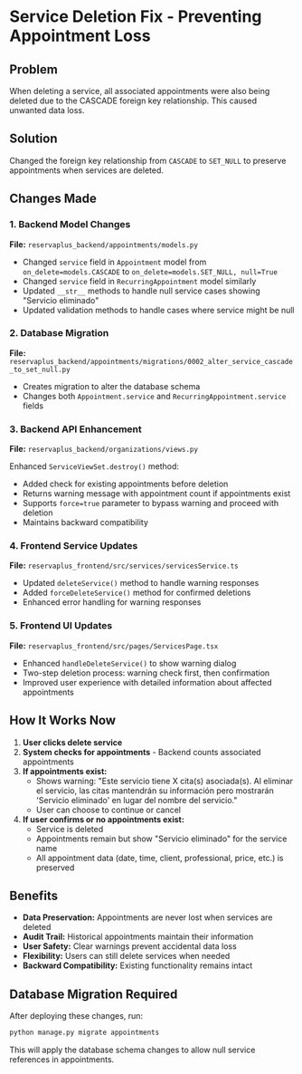 # Service Deletion Fix - Preventing Appointment Loss

## Problem
When deleting a service, all associated appointments were also being deleted due to the CASCADE foreign key relationship. This caused unwanted data loss.

## Solution
Changed the foreign key relationship from `CASCADE` to `SET_NULL` to preserve appointments when services are deleted.

## Changes Made

### 1. Backend Model Changes
**File:** `reservaplus_backend/appointments/models.py`

- Changed `service` field in `Appointment` model from `on_delete=models.CASCADE` to `on_delete=models.SET_NULL, null=True`
- Changed `service` field in `RecurringAppointment` model similarly
- Updated `__str__` methods to handle null service cases showing "Servicio eliminado"
- Updated validation methods to handle cases where service might be null

### 2. Database Migration
**File:** `reservaplus_backend/appointments/migrations/0002_alter_service_cascade_to_set_null.py`

- Creates migration to alter the database schema
- Changes both `Appointment.service` and `RecurringAppointment.service` fields

### 3. Backend API Enhancement
**File:** `reservaplus_backend/organizations/views.py`

Enhanced `ServiceViewSet.destroy()` method:
- Added check for existing appointments before deletion
- Returns warning message with appointment count if appointments exist
- Supports `force=true` parameter to bypass warning and proceed with deletion
- Maintains backward compatibility

### 4. Frontend Service Updates
**File:** `reservaplus_frontend/src/services/servicesService.ts`

- Updated `deleteService()` method to handle warning responses
- Added `forceDeleteService()` method for confirmed deletions
- Enhanced error handling for warning responses

### 5. Frontend UI Updates
**File:** `reservaplus_frontend/src/pages/ServicesPage.tsx`

- Enhanced `handleDeleteService()` to show warning dialog
- Two-step deletion process: warning check first, then confirmation
- Improved user experience with detailed information about affected appointments

## How It Works Now

1. **User clicks delete service**
2. **System checks for appointments** - Backend counts associated appointments
3. **If appointments exist:**
   - Shows warning: "Este servicio tiene X cita(s) asociada(s). Al eliminar el servicio, las citas mantendrán su información pero mostrarán 'Servicio eliminado' en lugar del nombre del servicio."
   - User can choose to continue or cancel
4. **If user confirms or no appointments exist:**
   - Service is deleted
   - Appointments remain but show "Servicio eliminado" for the service name
   - All appointment data (date, time, client, professional, price, etc.) is preserved

## Benefits

- **Data Preservation:** Appointments are never lost when services are deleted
- **Audit Trail:** Historical appointments maintain their information
- **User Safety:** Clear warnings prevent accidental data loss
- **Flexibility:** Users can still delete services when needed
- **Backward Compatibility:** Existing functionality remains intact

## Database Migration Required

After deploying these changes, run:
```bash
python manage.py migrate appointments
```

This will apply the database schema changes to allow null service references in appointments.
